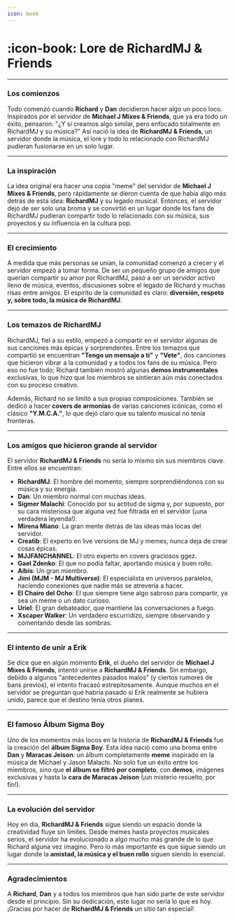 ```yaml
---
icon: book
---
```


# :icon-book: Lore de RichardMJ & Friends

***
### Los comienzos

Todo comenzó cuando **Richard** y **Dan** decidieron hacer algo un poco loco. Inspirados por el servidor de **Michael J Mixes & Friends**, que ya era todo un éxito, pensaron: "¿Y si creamos algo similar, pero enfocado totalmente en RichardMJ y su música?" Así nació la idea de **RichardMJ & Friends**, un servidor donde la música, el lore y todo lo relacionado con RichardMJ pudieran fusionarse en un solo lugar.

***
### La inspiración

La idea original era hacer una copia "meme" del servidor de **Michael J Mixes & Friends**, pero rápidamente se dieron cuenta de que había algo más detrás de esta idea: **RichardMJ** y su legado musical. Entonces, el servidor dejó de ser solo una broma y se convirtió en un lugar donde los fans de RichardMJ pudieran compartir todo lo relacionado con su música, sus proyectos y su influencia en la cultura pop.

***
### El crecimiento

A medida que más personas se unían, la comunidad comenzó a crecer y el servidor empezó a tomar forma. De ser un pequeño grupo de amigos que querían compartir su amor por RichardMJ, pasó a ser un servidor activo lleno de música, eventos, discusiones sobre el legado de Richard y muchas risas entre amigos. El espíritu de la comunidad es claro: **diversión, respeto y, sobre todo, la música de RichardMJ**.

***
### Los temazos de RichardMJ

RichardMJ, fiel a su estilo, empezó a compartir en el servidor algunas de sus canciones más épicas y sorprendentes. Entre los temazos que compartió se encuentran **"Tengo un mensaje a ti"** y **"Vete"**, dos canciones que hicieron vibrar a la comunidad y a todos los fans de su música. Pero eso no fue todo; Richard también mostró algunas **demos instrumentales** exclusivas, lo que hizo que los miembros se sintieran aún más conectados con su proceso creativo.

Además, Richard no se limitó a sus propias composiciones. También se dedicó a hacer **covers de armonías** de varias canciones icónicas, como el clásico **"Y.M.C.A."**, lo que dejó claro que su talento musical no tenía fronteras.

***
### Los amigos que hicieron grande al servidor

El servidor **RichardMJ & Friends** no sería lo mismo sin sus miembros clave. Entre ellos se encuentran:

- **RichardMJ**: El hombre del momento, siempre sorprendiéndonos con su música y su energía.
- **Dan**: Un miembro normal con muchas ideas.
- **Sigmer Malachi**: Conocido por su actitud de sigma y, por supuesto, por su cara misteriosa que alguna vez fue filtrada en el servidor (¡una verdadera leyenda!).
- **Mirena Miano**: La gran mente detrás de las ideas más locas del servidor.
- **Creatib**: El experto en live versions de MJ y memes, nunca deja de crear cosas épicas.
- **MJJFANCHANNEL**: El otro experto en covers graciosos ggez.
- **Gael Zdenko**: El que no podía faltar, aportando música y buen rollo.
- **Aibis**: Un gran miembro.
- **Jimi (MJM - MJ Multiverse)**: El especialista en universos paralelos, haciendo conexiones que nadie más se atrevería a hacer.
- **El Chairo del Ocho**: El que siempre tiene algo sabroso para compartir, ya sea un meme o un dato curioso.
- **Uriel**: El gran debateador, que mantiene las conversaciones a fuego.
- **Xscaper Walker**: Un verdadero escurridizo, siempre observando y comentando desde las sombras.

***
### El intento de unir a Erik

Se dice que en algún momento **Erik**, el dueño del servidor de **Michael J Mixes & Friends**, intentó unirse a **RichardMJ & Friends**. Sin embargo, debido a algunos "antecedentes pasados malos" (y ciertos rumores de bans previos), el intento fracasó estrepitosamente. Aunque muchos en el servidor se preguntan qué habría pasado si Erik realmente se hubiera unido, parece que el destino tenía otros planes.

***
### El famoso **Álbum Sigma Boy**

Uno de los momentos más locos en la historia de **RichardMJ & Friends** fue la creación del **álbum Sigma Boy**. Esta idea nació como una broma entre **Dan** y **Maracas Jeison**: un álbum completamente **meme** inspirado en la música de Michael y Jason Malachi. No solo fue un éxito entre los miembros, sino que **el álbum se filtró por completo**, con **demos**, imágenes exclusivas y hasta la **cara de Maracas Jeison** (¡un misterio resuelto, por fin!).

***
### La evolución del servidor

Hoy en día, **RichardMJ & Friends** sigue siendo un espacio donde la creatividad fluye sin límites. Desde memes hasta proyectos musicales serios, el servidor ha evolucionado a algo mucho más grande de lo que Richard alguna vez imagino. Pero lo más importante es que sigue siendo un lugar donde la **amistad, la música y el buen rollo** siguen siendo lo esencial.

***
### Agradecimientos

A **Richard**, **Dan** y a todos los miembros que han sido parte de este servidor desde el principio. Sin su dedicación, este lugar no sería lo que es hoy. ¡Gracias por hacer de **RichardMJ & Friends** un sitio tan especial!
